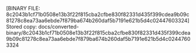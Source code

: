 [BINARY FILE: 8c2043b1cf71b0508e13b3f22f815cba2cfbe830f82331d435f399cdea9b09c81278c8ea73aa6ebde7f879ba674b260daf5b7191e621b5d4c02447603324]
Stored copy: docs/converted-binary/8c2043b1cf71b0508e13b3f22f815cba2cfbe830f82331d435f399cdea9b09c81278c8ea73aa6ebde7f879ba674b260daf5b7191e621b5d4c02447603324
